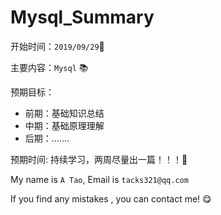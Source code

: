 # Mysql_Summary

开始时间：`2019/09/29`📅

主要内容：`Mysql` 📚

预期目标：
- 前期：基础知识总结  
- 中期：基础原理理解
- 后期：.......

预期时间: 持续学习，两周尽量出一篇！！！🐷


My name is `A Tao`, Email is `tacks321@qq.com`

If you find any mistakes , you can contact me!  😋